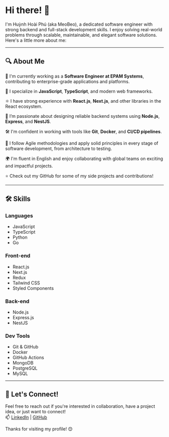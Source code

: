 # Hi there! 👋  
I'm Huỳnh Hoài Phú (aka MeoBeo), a dedicated software engineer with strong backend and full-stack development skills. I enjoy solving real-world problems through scalable, maintainable, and elegant software solutions. Here's a little more about me:

---

## 🔍 About Me

💼 I'm currently working as a **Software Engineer at EPAM Systems**, contributing to enterprise-grade applications and platforms.

🚀 I specialize in **JavaScript**, **TypeScript**, and modern web frameworks.

⚛️ I have strong experience with **React.js**, **Next.js**, and other libraries in the React ecosystem.

🧠 I’m passionate about designing reliable backend systems using **Node.js**, **Express**, and **NestJS**.

🛠️ I'm confident in working with tools like **Git**, **Docker**, and **CI/CD pipelines**.

🧪 I follow Agile methodologies and apply solid principles in every stage of software development, from architecture to testing.

🌍 I'm fluent in English and enjoy collaborating with global teams on exciting and impactful projects.

⭐ Check out my GitHub for some of my side projects and contributions!

---

## 🛠️ Skills

### Languages
- JavaScript
- TypeScript
- Python
- Go

### Front-end
- React.js
- Next.js
- Redux
- Tailwind CSS
- Styled Components

### Back-end
- Node.js
- Express.js
- NestJS

### Dev Tools
- Git & GitHub
- Docker
- GitHub Actions
- MongoDB
- PostgreSQL
- MySQL

---

## 🤝 Let's Connect!

Feel free to reach out if you're interested in collaboration, have a project idea, or just want to connect!  
📫 [LinkedIn](https://www.linkedin.com/in/hhp-meobeo) | [GitHub](https://github.com/phuhh98)

Thanks for visiting my profile! 😊

